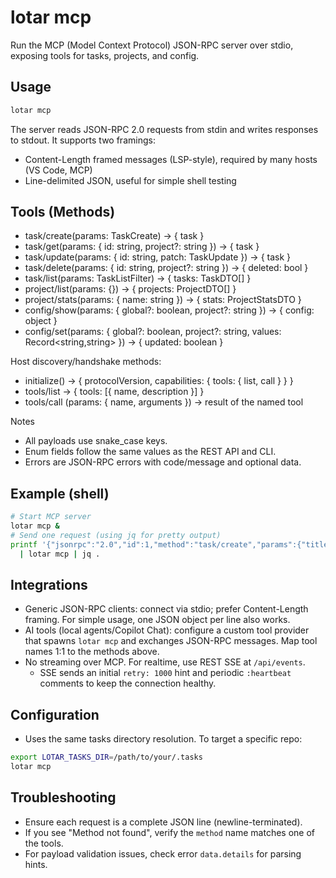 # lotar mcp

Run the MCP (Model Context Protocol) JSON-RPC server over stdio, exposing tools for tasks, projects, and config.

## Usage

```bash
lotar mcp
```

The server reads JSON-RPC 2.0 requests from stdin and writes responses to stdout.
It supports two framings:
- Content-Length framed messages (LSP-style), required by many hosts (VS Code, MCP)
- Line-delimited JSON, useful for simple shell testing

## Tools (Methods)

- task/create(params: TaskCreate) -> { task }
- task/get(params: { id: string, project?: string }) -> { task }
- task/update(params: { id: string, patch: TaskUpdate }) -> { task }
- task/delete(params: { id: string, project?: string }) -> { deleted: bool }
- task/list(params: TaskListFilter) -> { tasks: TaskDTO[] }
- project/list(params: {}) -> { projects: ProjectDTO[] }
- project/stats(params: { name: string }) -> { stats: ProjectStatsDTO }
- config/show(params: { global?: boolean, project?: string }) -> { config: object }
- config/set(params: { global?: boolean, project?: string, values: Record<string,string> }) -> { updated: boolean }

Host discovery/handshake methods:
- initialize() -> { protocolVersion, capabilities: { tools: { list, call } } }
- tools/list -> { tools: [{ name, description }] }
- tools/call (params: { name, arguments }) -> result of the named tool

Notes
- All payloads use snake_case keys.
- Enum fields follow the same values as the REST API and CLI.
- Errors are JSON-RPC errors with code/message and optional data.

## Example (shell)

```bash
# Start MCP server
lotar mcp &
# Send one request (using jq for pretty output)
printf '{"jsonrpc":"2.0","id":1,"method":"task/create","params":{"title":"Test via MCP","project":"DEMO","priority":"High","tags":[]}}\n' \
  | lotar mcp | jq .
```

## Integrations

- Generic JSON-RPC clients: connect via stdio; prefer Content-Length framing. For simple usage, one JSON object per line also works.
- AI tools (local agents/Copilot Chat): configure a custom tool provider that spawns `lotar mcp` and exchanges JSON-RPC messages. Map tool names 1:1 to the methods above.
- No streaming over MCP. For realtime, use REST SSE at `/api/events`.
  - SSE sends an initial `retry: 1000` hint and periodic `:heartbeat` comments to keep the connection healthy.

## Configuration

- Uses the same tasks directory resolution. To target a specific repo:
```bash
export LOTAR_TASKS_DIR=/path/to/your/.tasks
lotar mcp
```

## Troubleshooting

- Ensure each request is a complete JSON line (newline-terminated).
- If you see "Method not found", verify the `method` name matches one of the tools.
- For payload validation issues, check error `data.details` for parsing hints.
